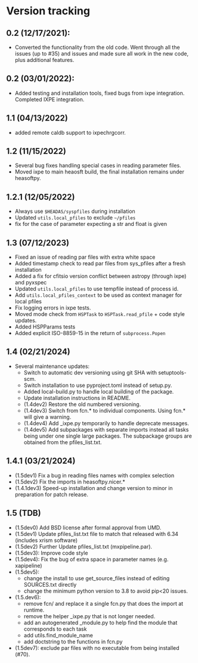 # Version tracking


## 0.2 (12/17/2021):
- Converted the functionality from the old code. Went through all the issues (up to #35) and issues and made sure all work in the new code, plus additional features.

## 0.2 (03/01/2022):
- Added testing and installation tools, fixed bugs from ixpe integration. Completed IXPE integration.

## 1.1 (04/13/2022)
- added remote caldb support to ixpechrgcorr.
  
## 1.2 (11/15/2022)
- Several bug fixes handling special cases in reading parameter files.
- Moved ixpe to main heaosft build, the final installation remains under heasoftpy.

## 1.2.1 (12/05/2022)
- Always use `$HEADAS/syspfiles` during installation
- Updated `utils.local_pfiles` to exclude `~/pfiles`
- fix for the case of parameter expecting a str and float is given

## 1.3 (07/12/2023)
- Fixed an issue of reading par files with extra white space
- Added timestamp check to read par files from sys_pfiles after a fresh installation
- Added a fix for cfitsio version conflict between astropy (through ixpe) and pyxspec
- Updated `utils.local_pfiles` to use tempfile instead of process id.
- Add `utils.local_pfiles_context` to be used as context manager for local pfiles
- Fix logging errors in ixpe tests.
- Moved mode check from `HSPTask` to `HSPTask.read_pfile` + code style updates. 
- Added HSPParams tests
- Added explicit ISO-8859-15 in the return of `subprocess.Popen`

## 1.4 (02/21/2024)
- Several maintenance updates:
    - Switch to automatic dev versioning using git SHA with setuptools-scm. 
    - Switch installation to use pyproject.toml instead of setup.py.
    - Added local-build.py to handle local building of the package.
    - Update installation instructions in README.
    - (1.4dev2) Restore the old numbered versioning.
    - (1.4dev3) Switch from fcn.* to individual components. Using fcn.* will give a warning.
    - (1.4dev4) Add _ixpe.py temporarily to handle deprecate messages.
    - (1.4dev5) Add subpackages with separate imports instead all tasks being under one single large packages. The subpackage groups are obtained from the pfiles_list.txt.

## 1.4.1 (03/21/2024)
- (1.5dev1) Fix a bug in reading files names with complex selection
- (1.5dev2) Fix the imports in heasoftpy.nicer.*
- (1.4.1dev3) Speed-up installation and change version to minor in preparation for patch release.

## 1.5 (TDB)
- (1.5dev0) Add BSD license after formal approval from UMD.
- (1.5dev1) Update pfiles_list.txt file to match that released with 6.34 (includes xrism software)
- (1.5dev2) Further Update pfiles_list.txt (mxpipeline.par).
- (1.5dev3): Improve code style
- (1.5dev4): Fix the bug of extra space in parameter names (e.g. xapipeline)
- (1.5dev5):
    - change the install to use get_source_files instead of editing SOURCES.txt directly
    - change the minimum python version to 3.8 to avoid pip<20 issues.
- (1.5.dev6):
    - remove fcn/ and replace it a single fcn.py that does the import at runtime.
    - remove the helper _ixpe.py that is not longer needed.
    - add an autogenerated _module.py to help find the module that corresponds to each task
    - add utils.find_module_name
    - add doctstring to the functions in fcn.py
- (1.5dev7): exclude par files with no executable from being installed (#70).